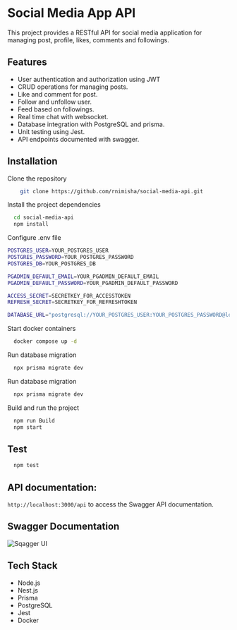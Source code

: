 # Social Media App API

This project provides a RESTful API for social media application for managing post, profile, likes, comments and followings.

## Features

- User authentication and authorization using JWT
- CRUD operations for managing posts.
- Like and comment for post.
- Follow and unfollow user.
- Feed based on followings.
- Real time chat with websocket.
- Database integration with PostgreSQL and prisma.
- Unit testing using Jest.
- API endpoints documented with swagger.

## Installation

Clone the repository

```bash
    git clone https://github.com/rnimisha/social-media-api.git
```

Install the project dependencies

```bash
  cd social-media-api
  npm install
```

Configure .env file

```bash
POSTGRES_USER=YOUR_POSTGRES_USER
POSTGRES_PASSWORD=YOUR_POSTGRES_PASSWORD
POSTGRES_DB=YOUR_POSTGRES_DB

PGADMIN_DEFAULT_EMAIL=YOUR_PGADMIN_DEFAULT_EMAIL
PGADMIN_DEFAULT_PASSWORD=YOUR_PGADMIN_DEFAULT_PASSWORD

ACCESS_SECRET=SECRETKEY_FOR_ACCESSTOKEN
REFRESH_SECRET=SECRETKEY_FOR_REFRESHTOKEN

DATABASE_URL="postgresql://YOUR_POSTGRES_USER:YOUR_POSTGRES_PASSWORD@localhost:5434/YOUR_POSTGRES_DB?schema=public"

```

Start docker containers

```bash
  docker compose up -d
```

Run database migration

```bash
  npx prisma migrate dev
```

Run database migration

```bash
  npx prisma migrate dev
```

Build and run the project

```bash
  npm run Build
  npm start
```

## Test

```bash
  npm test
```

## API documentation:

`http://localhost:3000/api` to access the Swagger API documentation.

## Swagger Documentation

![Sqagger UI](https://raw.githubusercontent.com/rnimisha/social-media-api/main/src/common/demo/apidemo.gif)

## Tech Stack

- Node.js
- Nest.js
- Prisma
- PostgreSQL
- Jest
- Docker
